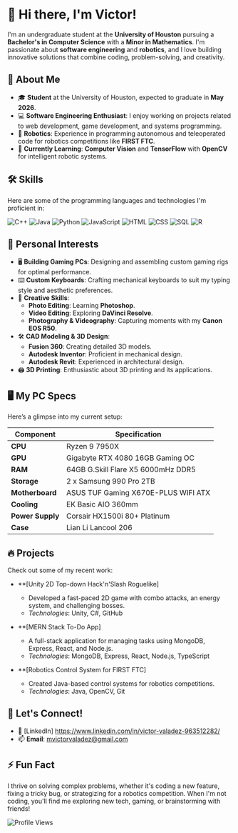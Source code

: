 # 👋 Hi there, I'm Victor!

I'm an undergraduate student at the **University of Houston** pursuing a **Bachelor's in Computer Science** with a **Minor in Mathematics**. I'm passionate about **software engineering** and **robotics**, and I love building innovative solutions that combine coding, problem-solving, and creativity.

## 🚀 About Me

- 🎓 **Student** at the University of Houston, expected to graduate in **May 2026**.
- 💻 **Software Engineering Enthusiast**: I enjoy working on projects related to web development, game development, and systems programming.
- 🤖 **Robotics**: Experience in programming autonomous and teleoperated code for robotics competitions like **FIRST FTC**.
- 🧠 **Currently Learning**: **Computer Vision** and **TensorFlow** with **OpenCV** for intelligent robotic systems.

## 🛠️ Skills

Here are some of the programming languages and technologies I'm proficient in:

<p align="left">
  <img src="https://img.shields.io/badge/C++-00599C?style=flat&logo=c%2b%2b&logoColor=white" alt="C++"/>
  <img src="https://img.shields.io/badge/Java-007396?style=flat&logo=java&logoColor=white" alt="Java"/>
  <img src="https://img.shields.io/badge/Python-3776AB?style=flat&logo=python&logoColor=white" alt="Python"/>
  <img src="https://img.shields.io/badge/JavaScript-F7DF1E?style=flat&logo=javascript&logoColor=black" alt="JavaScript"/>
  <img src="https://img.shields.io/badge/HTML-E34F26?style=flat&logo=html5&logoColor=white" alt="HTML"/>
  <img src="https://img.shields.io/badge/CSS-1572B6?style=flat&logo=css3&logoColor=white" alt="CSS"/>
  <img src="https://img.shields.io/badge/SQL-4479A1?style=flat&logo=postgresql&logoColor=white" alt="SQL"/>
  <img src="https://img.shields.io/badge/R-276DC3?style=flat&logo=r&logoColor=white" alt="R"/>
</p>

## 🔧 Personal Interests

- 🖥️ **Building Gaming PCs**: Designing and assembling custom gaming rigs for optimal performance.
- ⌨️ **Custom Keyboards**: Crafting mechanical keyboards to suit my typing style and aesthetic preferences.
- 🎨 **Creative Skills**:
  - **Photo Editing**: Learning **Photoshop**.
  - **Video Editing**: Exploring **DaVinci Resolve**.
  - **Photography & Videography**: Capturing moments with my **Canon EOS R50**.
- 🛠️ **CAD Modeling & 3D Design**:
  - **Fusion 360**: Creating detailed 3D models.
  - **Autodesk Inventor**: Proficient in mechanical design.
  - **Autodesk Revit**: Experienced in architectural design.
- 🖨️ **3D Printing**: Enthusiastic about 3D printing and its applications.

## 🖥️ My PC Specs

Here’s a glimpse into my current setup:

| Component        | Specification                       |
| ---------------- | ----------------------------------- |
| **CPU**          | Ryzen 9 7950X                       |
| **GPU**          | Gigabyte RTX 4080 16GB Gaming OC    |
| **RAM**          | 64GB G.Skill Flare X5 6000mHz DDR5  |
| **Storage**      | 2 x Samsung 990 Pro 2TB             |
| **Motherboard**  | ASUS TUF Gaming X670E-PLUS WIFI ATX |
| **Cooling**      | EK Basic AIO 360mm                  |
| **Power Supply** | Corsair HX1500i 80+ Platinum        |
| **Case**         | Lian Li Lancool 206                 |

## 🔥 Projects

Check out some of my recent work:

- \*\*[Unity 2D Top-down Hack'n'Slash Roguelike]

  - Developed a fast-paced 2D game with combo attacks, an energy system, and challenging bosses.
  - _Technologies_: Unity, C#, GitHub

- \*\*[MERN Stack To-Do App]

  - A full-stack application for managing tasks using MongoDB, Express, React, and Node.js.
  - _Technologies_: MongoDB, Express, React, Node.js, TypeScript

- \*\*[Robotics Control System for FIRST FTC]
  - Created Java-based control systems for robotics competitions.
  - _Technologies_: Java, OpenCV, Git

## 💬 Let's Connect!

- 💼 [LinkedIn] https://www.linkedin.com/in/victor-valadez-963512282/
- 📫 **Email**: mvictorvaladez@gmail.com

## ⚡ Fun Fact

I thrive on solving complex problems, whether it's coding a new feature, fixing a tricky bug, or strategizing for a robotics competition. When I'm not coding, you'll find me exploring new tech, gaming, or brainstorming with friends!

![Profile Views](https://komarev.com/ghpvc/?username=yourusername&color=blue)
